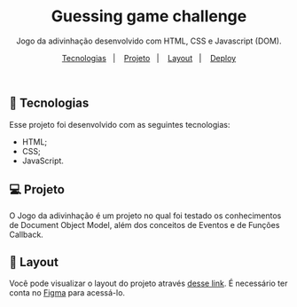 <h1 align="center">  Guessing game challenge</h1>

<p align="center">
Jogo da adivinhação desenvolvido com HTML, CSS e Javascript (DOM).
</p>

<p align="center">
  <a href="#-tecnologias">Tecnologias</a>&nbsp;&nbsp;&nbsp;|&nbsp;&nbsp;&nbsp;
  <a href="#-projeto">Projeto</a>&nbsp;&nbsp;&nbsp;|&nbsp;&nbsp;&nbsp;
  <a href="#-layout">Layout</a>&nbsp;&nbsp;&nbsp;|&nbsp;&nbsp;&nbsp;
  <a href="https://matheusvaz-dev.github.io/guessing-game-phase-14/" target="_blank">Deploy</a>
</p>

<br>

## 🚀 Tecnologias

Esse projeto foi desenvolvido com as seguintes tecnologias:

- HTML;
- CSS;
- JavaScript.

## 💻 Projeto

O Jogo da adivinhação é um projeto no qual foi testado os conhecimentos de Document Object Model, além dos conceitos de Eventos e de Funções Callback.

## 🔖 Layout

Você pode visualizar o layout do projeto através [desse link](https://www.figma.com/file/Pe4FDqDUULk0H8OMQtWwhD/Jogo-Adivinha%C3%A7%C3%A3o?node-id=0%3A1). É necessário ter conta no [Figma](https://figma.com) para acessá-lo.
